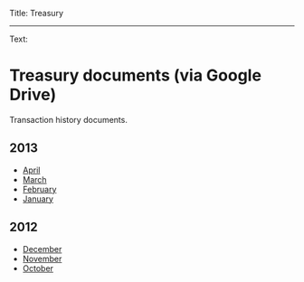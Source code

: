 Title: Treasury

----

Text:

# Treasury documents (via Google Drive)

Transaction history documents.

## 2013

- [April](https://docs.google.com/file/d/0B2IFyVTemQZnSkZheTlFbGRoUjA/)
- [March](https://docs.google.com/file/d/0B2IFyVTemQZnYjBzeGtMZGs5TXc/)
- [February](https://docs.google.com/file/d/0B2IFyVTemQZncWdTdF9jTWgzckU/)
- [January](https://docs.google.com/file/d/0B2IFyVTemQZnSUtuYXVJSXQ0Tmc/)

## 2012

- [December](https://docs.google.com/file/d/0B2IFyVTemQZnNnFZem9VMUFmWW8/)
- [November](https://docs.google.com/file/d/0B2IFyVTemQZnY0s2Y0pnVHpzc2M/)
- [October](https://docs.google.com/file/d/0B2IFyVTemQZnVDI4VnZGa0hUNlE/)
